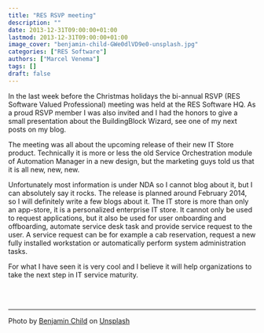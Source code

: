 ```yaml
---
title: "RES RSVP meeting"
description: ""
date: 2013-12-31T09:00:00+01:00
lastmod: 2013-12-31T09:00:00+01:00
image_cover: "benjamin-child-GWe0dlVD9e0-unsplash.jpg"
categories: ["RES Software"]
authors: ["Marcel Venema"] 
tags: []
draft: false
---
```


In the last week before the Christmas holidays the bi-annual RSVP (RES Software Valued Professional) meeting was held at the RES Software HQ. As a proud RSVP member I was also invited and I had the honors to give a small presentation about the BuildingBlock Wizard, see one of my next posts on my blog.

The meeting was all about the upcoming release of their new IT Store product. Technically it is more or less the old Service Orchestration module of Automation Manager in a new design, but the marketing guys told us that it is all new, new, new. 

Unfortunately most information is under NDA so I cannot blog about it, but I can absolutely say it rocks. The release is planned around February 2014, so I will definitely write a few blogs about it. The IT store is more than only an app-store, it is a personalized enterprise IT store. It cannot only be used to request applications, but it also be used for user onboarding and offboarding, automate service desk task and provide service request to the user. A service request can be for example a cab reservation, request a new fully installed workstation or automatically perform system administration tasks. 

For what I have seen it is very cool and I believe it will help organizations to take the next step in IT service maturity.

&nbsp;  
&nbsp;  

---

Photo by <a href="https://unsplash.com/@bchild311?utm_content=creditCopyText&utm_medium=referral&utm_source=unsplash">Benjamin Child</a> on <a href="https://unsplash.com/photos/oval-brown-wooden-conference-table-and-chairs-inside-conference-room-GWe0dlVD9e0?utm_content=creditCopyText&utm_medium=referral&utm_source=unsplash">Unsplash</a>

&nbsp;  
